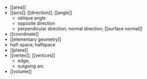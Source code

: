 - [[area]]
- [[axis]]; [[direction]]; [[angle]]
    - oblique angle
    - opposite direction
    - perpendicular direction; normal direction; [[surface normal]]
- [[coordinate]]
- [[elementary geometry]]
- half-space; halfspace
- [[plane]]
- [[vertex]]; [[vertices]]
    - edge; 
    - outgoing arc
- [[volume]]
